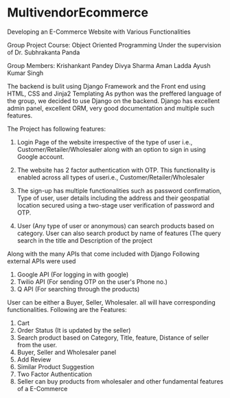 # MultivendorEcommerce

Developing an E-Commerce Website with Various Functionalities

Group Project
Course: Object Oriented Programming
Under the supervision of Dr. Subhrakanta Panda

Group Members:
Krishankant Pandey 
Divya Sharma
Aman Ladda
Ayush Kumar Singh

The backend is bulit using Django Framework and the Front end using HTML, CSS and Jinja2 Templating
As python was the preffered language of the group, we decided to use Django on the backend.
Django has excellent admin panel, excellent ORM, very good documentation and multiple such features. 

The Project has following features:
1. Login Page of the website irrespective of the type of user i.e.,
Customer/Retailer/Wholesaler along with an option to sign in using Google account.

2. The website has 2 factor authentication with OTP. 
This functionality is enabled across all types of useri.e., Customer/Retailer/Wholesaler

3. The sign-up has multiple functionalities such as password confirmation, Type of user,
user details including the address and their geospatial location secured using a two-stage user
verification of password and OTP.

4. User (Any type of user or anonymous) can search products based on category.
User can also search product by name of features (The query search in the title and Description of the project

Along with the many APIs that come included with Django Following external APIs were used

1. Google API (For logging in with google)
2. Twilio API (For sending OTP on the user's Phone no.)
3. Q API (For searching through the products)

User can be either a Buyer, Seller, Wholesaler. all will have corresponding functionalities.
Following are the Features:

1. Cart
2. Order Status (It is updated by the seller)
3. Search product based on Category, Title, feature, Distance of seller from the user.
4. Buyer, Seller and Wholesaler panel
5. Add Review
6. Similar Product Suggestion
7. Two Factor Authentication
8. Seller can buy products from wholesaler
and other fundamental features of a E-Commerce
